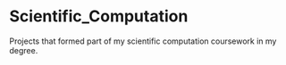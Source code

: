 # Scientific_Computation
Projects that formed part of my scientific computation coursework in my degree.
